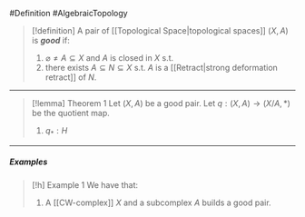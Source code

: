 #Definition #AlgebraicTopology 

> [!definition]
> A pair of [[Topological Space|topological spaces]] $(X,A)$ is ***good*** if:
> 1. $\varnothing\neq A\subseteq X$ and $A$ is closed in $X$ s.t.
> 2. there exists $A\subseteq N\subseteq X$ s.t. $A$ is a [[Retract|strong deformation retract]] of $N$.

---
> [!lemma] Theorem 1
> Let $(X,A)$ be a good pair. Let $q:(X,A)\to(X / A,*)$ be the quotient map. 
> 1. $q_{*}:H$

---
##### Examples
> [!h] Example 1
> We have that:
> 1. A [[CW-complex]] $X$ and a subcomplex $A$ builds a good pair.